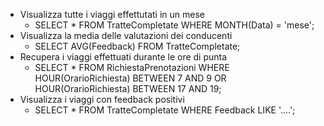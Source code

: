 - Visualizza tutte i viaggi effettutati in un mese
	- SELECT  * FROM TratteCompletate WHERE MONTH(Data) = 'mese';
- Visualizza la media delle valutazioni dei conducenti
	- SELECT AVG(Feedback) FROM TratteCompletate;
- Recupera i viaggi effettuati durante le ore di punta
	- SELECT * FROM RichiestaPrenotazioni WHERE HOUR(OrarioRichiesta) BETWEEN 7 AND 9 OR HOUR(OrarioRichiesta) BETWEEN 17 AND 19;
- Visualizza i viaggi con feedback positivi
	- SELECT * FROM TratteCompletate WHERE Feedback LIKE '....';
